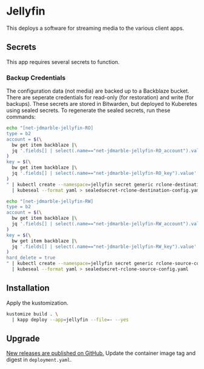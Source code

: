 # Jellyfin

This deploys a software for streaming media to the various client apps.

## Secrets

This app requires several secrets to function.

### Backup Credentials

The configuration data (not media) are backed up to a Backblaze bucket.
There are seperate credentials for read-only (for restoration) and write (for backups).
These secrets are stored in Bitwarden, but deployed to Kuberetes using sealed secrets.
To regenerate the sealed secrets, run these commands:

```sh
echo "[net-jdmarble-jellyfin-RO]
type = b2
account = $(\
  bw get item backblaze |\
  jq '.fields[] | select(.name=="net-jdmarble-jellyfin-RO_account").value' --raw-output\
)
key = $(\
  bw get item backblaze |\
  jq '.fields[] | select(.name=="net-jdmarble-jellyfin-RO_key").value' --raw-output\
)
" | kubectl create --namespace=jellyfin secret generic rclone-destination-config --dry-run=client --output=json --from-file=rclone.conf=/dev/stdin \
  | kubeseal --format yaml > sealedsecret-rclone-destination-config.yaml

echo "[net-jdmarble-jellyfin-RW]
type = b2
account = $(\
  bw get item backblaze |\
  jq '.fields[] | select(.name=="net-jdmarble-jellyfin-RW_account").value' --raw-output\
)
key = $(\
  bw get item backblaze |\
  jq '.fields[] | select(.name=="net-jdmarble-jellyfin-RW_key").value' --raw-output\
)
hard_delete = true
" | kubectl create --namespace=jellyfin secret generic rclone-source-config --dry-run=client --output=json --from-file=rclone.conf=/dev/stdin \
  | kubeseal --format yaml > sealedsecret-rclone-source-config.yaml
```

## Installation

Apply the kustomization.

```sh
kustomize build . \
  | kapp deploy --app=jellyfin --file=- --yes
```

## Upgrade

[New releases are published on GitHub.](https://github.com/jellyfin/jellyfin/releases)
Update the container image tag and digest in `deployment.yaml`.
